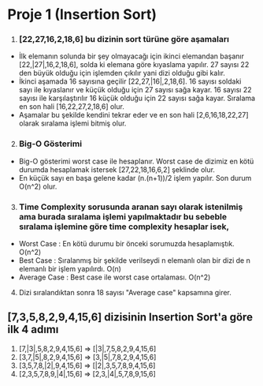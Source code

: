 # Proje 1 (Insertion Sort)
1. ### [22,27,16,2,18,6] bu dizinin sort türüne göre aşamaları
  - İlk elemanın solunda bir şey olmayacağı için ikinci elemandan başanır [22,|27|,16,2,18,6], solda ki elemana göre kıyaslama yapılır. 27 sayısı 22 den büyük olduğu için işlemden çıkılır yani dizi olduğu gibi kalır. 
  - İkinci aşamada 16 sayısına geçilir [22,27,|16|,2,18,6]. 16 sayısı soldaki sayı ile kıyaslanır ve küçük olduğu için 27 sayısı sağa kayar. 16 sayısı 22 sayısı ile karşılaştırılır 16 küçük olduğu için 22 sayısı sağa kayar. Sıralama en son hali [16,22,27,2,18,6] olur.
  - Aşamalar bu şekilde kendini tekrar eder ve en son hali [2,6,16,18,22,27] olarak sıralama işlemi bitmiş olur.
2. ### Big-O Gösterimi
  - Big-O gösterimi worst case ile hesaplanır. Worst case de dizimiz en kötü durumda hesaplamak istersek [27,22,18,16,6,2] şeklinde olur.
  - En küçük sayı en başa gelene kadar (n.(n+1))/2 işlem yapılır. Son durum O(n^2) olur.
3. ### Time Complexity sorusunda aranan sayı olarak istenilmiş ama burada sıralama işlemi yapılmaktadır bu sebeble sıralama işlemine göre time complexity hesaplar isek,
  - Worst Case   : En kötü durumu bir önceki sorumuzda hesaplamıştık. O(n^2)
  - Best Case    : Sıralanmış bir şekilde verilseydi n elemanlı olan bir dizi de n elemanlı bir işlem yapılırdı. O(n)
  - Average Case : Best case ile worst case ortalaması. O(n^2)
4. Dizi sıralandıktan sonra 18 sayısı "Average case" kapsamına girer.

## [7,3,5,8,2,9,4,15,6] dizisinin Insertion Sort'a göre ilk 4 adımı
1. [7,|3|,5,8,2,9,4,15,6] => [|3|,7,5,8,2,9,4,15,6]
2. [3,7,|5|,8,2,9,4,15,6] => [3,|5|,7,8,2,9,4,15,6]
3. [3,5,7,8,|2|,9,4,15,6] => [|2|,3,5,7,8,9,4,15,6]
4. [2,3,5,7,8,9,|4|,15,6] => [2,3,|4|,5,7,8,9,15,6]
